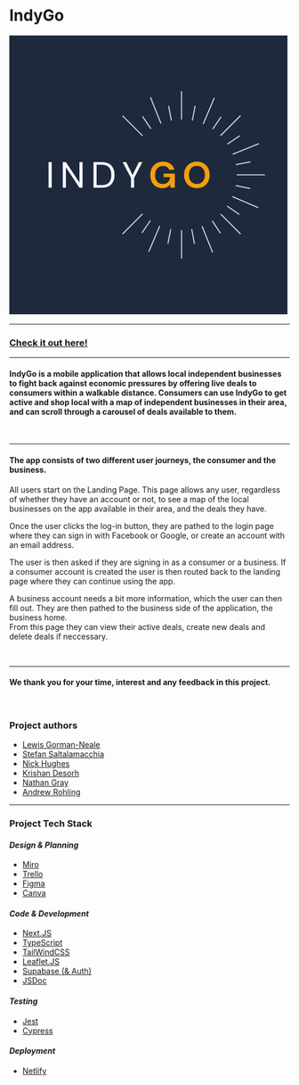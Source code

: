 # **IndyGo**

![IndyGo Logo](./public/logo.png)

---

### [Check it out here!](https://indygo.netlify.app/)

---

#### IndyGo is a mobile application that allows local independent businesses to fight back against economic pressures by offering live deals to consumers within a walkable distance. Consumers can use IndyGo to get active and shop local with a map of independent businesses in their area, and can scroll through a carousel of deals available to them.

<br>

---

#### The app consists of two different user journeys, the consumer and the business.

All users start on the Landing Page. This page allows any user, regardless of whether they have an account or not, to see a map of the local businesses on the app available in their area, and the deals they have.

Once the user clicks the log-in button, they are pathed to the login page where they can sign in with Facebook or Google, or create an account with an email address.

The user is then asked if they are signing in as a consumer or a business. If a consumer account is created the user is then routed back to the landing page where they can continue using the app.

A business account needs a bit more information, which the user can then fill out. They are then pathed to the business side of the application, the business home.  
From this page they can view their active deals, create new deals and delete deals if neccessary.

<br>

---

#### We thank you for your time, interest and any feedback in this project.

<br>

### Project authors

- [Lewis Gorman-Neale](https://github.com/lewisgormanneale)
- [Stefan Saltalamacchia](https://github.com/OmertaDevs)
- [Nick Hughes](https://github.com/Mrbusy13)
- [Krishan Desorh](https://github.com/kdesorh14)
- [Nathan Gray](https://github.com/november-golf)
- [Andrew Rohling](https://github.com/AndyRoo0)

---

### Project Tech Stack

#### _Design & Planning_

- [Miro](https://miro.com/)
- [Trello](https://trello.com/)
- [Figma](https://www.figma.com)
- [Canva](https://www.canva.com/)

#### _Code & Development_

- [Next.JS](https://nextjs.org/)
- [TypeScript](https://www.typescriptlang.org/)
- [TailWindCSS](https://tailwindcss.com/)
- [Leaflet.JS](https://leafletjs.com/)
- [Supabase (& Auth)](https://supabase.com/)
- [JSDoc](https://jsdoc.app/)

#### _Testing_

- [Jest](https://jestjs.io/)
- [Cypress](https://www.cypress.io/)

#### _Deployment_

- [Netlify](https://www.netlify.com/)
